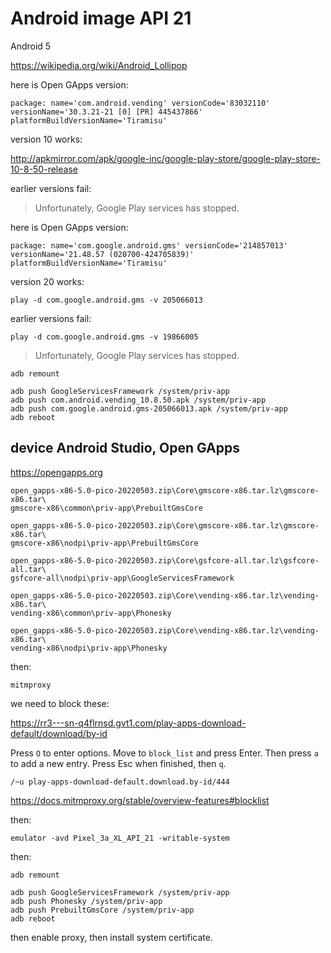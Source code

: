 # Android image API 21

Android 5

<https://wikipedia.org/wiki/Android_Lollipop>

here is Open GApps version:

~~~
package: name='com.android.vending' versionCode='83032110'
versionName='30.3.21-21 [0] [PR] 445437866' platformBuildVersionName='Tiramisu'
~~~

version 10 works:

http://apkmirror.com/apk/google-inc/google-play-store/google-play-store-10-8-50-release

earlier versions fail:

> Unfortunately, Google Play services has stopped.

here is Open GApps version:

~~~
package: name='com.google.android.gms' versionCode='214857013'
versionName='21.48.57 (020700-424705839)' platformBuildVersionName='Tiramisu'
~~~

version 20 works:

~~~
play -d com.google.android.gms -v 205066013
~~~

earlier versions fail:

~~~
play -d com.google.android.gms -v 19866005 
~~~

> Unfortunately, Google Play services has stopped.

~~~
adb remount

adb push GoogleServicesFramework /system/priv-app
adb push com.android.vending_10.8.50.apk /system/priv-app
adb push com.google.android.gms-205066013.apk /system/priv-app
adb reboot
~~~

## device Android Studio, Open GApps

https://opengapps.org

~~~
open_gapps-x86-5.0-pico-20220503.zip\Core\gmscore-x86.tar.lz\gmscore-x86.tar\
gmscore-x86\common\priv-app\PrebuiltGmsCore

open_gapps-x86-5.0-pico-20220503.zip\Core\gmscore-x86.tar.lz\gmscore-x86.tar\
gmscore-x86\nodpi\priv-app\PrebuiltGmsCore

open_gapps-x86-5.0-pico-20220503.zip\Core\gsfcore-all.tar.lz\gsfcore-all.tar\
gsfcore-all\nodpi\priv-app\GoogleServicesFramework

open_gapps-x86-5.0-pico-20220503.zip\Core\vending-x86.tar.lz\vending-x86.tar\
vending-x86\common\priv-app\Phonesky

open_gapps-x86-5.0-pico-20220503.zip\Core\vending-x86.tar.lz\vending-x86.tar\
vending-x86\nodpi\priv-app\Phonesky
~~~

then:

~~~
mitmproxy
~~~

we need to block these:

https://rr3---sn-q4flrnsd.gvt1.com/play-apps-download-default/download/by-id

Press `O` to enter options. Move to `block_list` and press Enter. Then press
`a` to add a new entry. Press Esc when finished, then `q`.

~~~
/~u play-apps-download-default.download.by-id/444
~~~

https://docs.mitmproxy.org/stable/overview-features#blocklist

then:

~~~
emulator -avd Pixel_3a_XL_API_21 -writable-system
~~~

then:

~~~
adb remount

adb push GoogleServicesFramework /system/priv-app
adb push Phonesky /system/priv-app
adb push PrebuiltGmsCore /system/priv-app
adb reboot
~~~

then enable proxy, then install system certificate.
